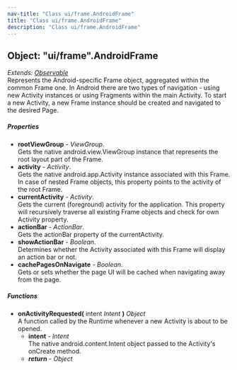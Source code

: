 ```yaml
---
nav-title: "Class ui/frame.AndroidFrame"
title: "Class ui/frame.AndroidFrame"
description: "Class ui/frame.AndroidFrame"
---
```

## Object: "ui/frame".AndroidFrame  
_Extends:_ [_Observable_](../../data/observable/Observable.md)  
Represents the Android-specific Frame object, aggregated within the common Frame one.
In Android there are two types of navigation - using new Activity instances or using Fragments within the main Activity.
To start a new Activity, a new Frame instance should be created and navigated to the desired Page.

##### Properties
 - **rootViewGroup** - _ViewGroup_.    
  Gets the native android.view.ViewGroup instance that represents the root layout part of the Frame.
 - **activity** - _Activity_.    
  Gets the native android.app.Activity instance associated with this Frame. In case of nested Frame objects, this property points to the activity of the root Frame.
 - **currentActivity** - _Activity_.    
  Gets the current (foreground) activity for the application. This property will recursively traverse all existing Frame objects and check for own Activity property.
 - **actionBar** - _ActionBar_.    
  Gets the actionBar property of the currentActivity.
 - **showActionBar** - _Boolean_.    
  Determines whether the Activity associated with this Frame will display an action bar or not.
 - **cachePagesOnNavigate** - _Boolean_.    
  Gets or sets whether the page UI will be cached when navigating away from the page.

##### Functions
 - **onActivityRequested(** intent _Intent_ **)** _Object_  
     A function called by the Runtime whenever a new Activity is about to be opened.
   - **intent** - _Intent_  
     The native android.content.Intent object passed to the Activity's onCreate method.
   - _**return**_ - _Object_